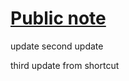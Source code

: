 # [Public note](https://github.com/va9iff/note)

update
second update

third update from shortcut



